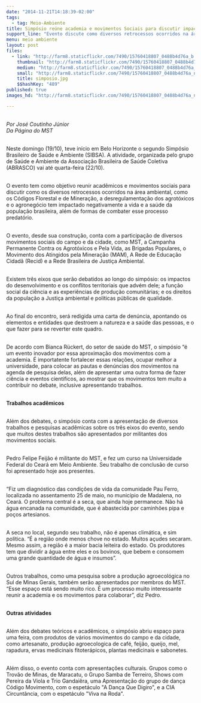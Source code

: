 ```yaml
---
date: "2014-11-21T14:18:39-02:00"
tags:
  - tag: Meio-Ambiente
title: Simpósio reúne academia e movimentos Sociais para discutir impactos ambientais
support_line: "Evento discute como diversos retrocessos ocorridos na área ambiental tem impactado negativamente a vida e a saúde da população brasileira, além de formas de combater esse processo."
menu: meio ambiente
layout: post
files:
  - link: "http://farm8.staticflickr.com/7490/15760418807_0488b4d76a_b.jpg"
    thumbnail: "http://farm8.staticflickr.com/7490/15760418807_0488b4d76a_t.jpg"
    medium: "http://farm8.staticflickr.com/7490/15760418807_0488b4d76a_z.jpg"
    small: "http://farm8.staticflickr.com/7490/15760418807_0488b4d76a_n.jpg"
    title: simposio.jpg
    $$hashKey: "489"
published: true
images_hd: "http://farm8.staticflickr.com/7490/15760418807_0488b4d76a_n.jpg"

---
```

<div id="content-header">
<div id="content-title">
<p><br />
<em>Por Jos&eacute; Coutinho&nbsp;J&uacute;nior<br />
Da P&aacute;gina do&nbsp;MST</em></p>

<p><br />
Neste domingo (19/10), teve in&iacute;cio em Belo Horizonte o segundo Simp&oacute;sio Brasileiro de Sa&uacute;de e Ambiente (SIBSA). A atividade, organizada pelo grupo de Sa&uacute;de e Ambiente da Associa&ccedil;&atilde;o Brasileira de Sa&uacute;de Coletiva (ABRASCO) vai at&eacute; quarta-feira (22/10).</p>

<p><br />
O evento tem como objetivo reunir acad&ecirc;micos e movimentos sociais para discutir como os diversos retrocessos ocorridos na &aacute;rea ambiental, como os C&oacute;digos Florestal e de Minera&ccedil;&atilde;o, a desregulamenta&ccedil;&atilde;o dos agrot&oacute;xicos e o agroneg&oacute;cio tem impactado negativamente a vida e a sa&uacute;de da popula&ccedil;&atilde;o brasileira, al&eacute;m de formas de combater esse processo predat&oacute;rio.</p>

<p><br />
O evento, desde sua constru&ccedil;&atilde;o, conta com a participa&ccedil;&atilde;o de diversos movimentos sociais do campo e da cidade, como MST, a Campanha Permanente Contra os Agrot&oacute;xicos e Pela Vida, as Brigadas Populares, o Movimento dos Atingidos pela Minera&ccedil;&atilde;o (MAM), A Rede de Educa&ccedil;&atilde;o Cidad&atilde; (Recid) e a Rede Brasileira de Justi&ccedil;a Ambiental.</p>

<p><br />
Existem tr&ecirc;s eixos que ser&atilde;o debatidos ao longo do simp&oacute;sio: os impactos do desenvolvimento e os conflitos territoriais que adv&eacute;m dele; a fun&ccedil;&atilde;o social da ci&ecirc;ncia e as experi&ecirc;ncias de produ&ccedil;&atilde;o comunit&aacute;rias; e os direitos da popula&ccedil;&atilde;o a Justi&ccedil;a ambiental e pol&iacute;ticas p&uacute;blicas de qualidade.&nbsp;</p>

<p><br />
Ao final do encontro, ser&aacute; redigida uma carta de den&uacute;ncia, apontando os elementos e entidades que destroem a natureza e a sa&uacute;de das pessoas, e o que fazer para se reverter este quadro.</p>

<p><br />
De acordo com Bianca R&uuml;ckert, do setor de sa&uacute;de do MST, o simp&oacute;sio &ldquo;&eacute; um evento inovador por essa aproxima&ccedil;&atilde;o dos movimentos com a academia. &Eacute; importatente fortalecer essas rela&ccedil;&otilde;es, ocupar melhor a universidade, para colocar as pautas e den&uacute;ncias dos movimentos na agenda de pesquisa delas, al&eacute;m de apresentar uma outra forma de fazer ci&ecirc;ncia e eventos cient&iacute;ficos, ao mostrar que os movimentos tem muito a contribuir no debate, inclusive apresentando trabalhos.</p>

<p><br />
<strong>Trabalhos acad&ecirc;micos</strong></p>

<p><br />
Al&eacute;m dos debates, o simp&oacute;sio conta com a apresenta&ccedil;&atilde;o de diversos trabalhos e pesquisas acad&ecirc;micas sobre os tr&ecirc;s eixos do evento, sendo que muitos destes trabalhos s&atilde;o apresentados por militantes dos movimentos sociais.</p>

<p><br />
Pedro Felipe Feij&atilde;o &eacute; militante do MST, e fez um curso na Universidade Federal do Cear&aacute; em Meio Ambiente. Seu trabalho de conclus&atilde;o de curso foi apresentado hoje aos presentes.</p>

<p><br />
&ldquo;Fiz um diagn&oacute;stico das condi&ccedil;&otilde;es de vida da comunidade Pau Ferro, localizada no assentamento 25 de maio, no munic&iacute;pio de Madalena, no Cear&aacute;. O problema central &eacute; a seca, que ainda hoje permanece. N&atilde;o h&aacute; &aacute;gua encanada na comunidade, que &eacute; abastecida por caminh&otilde;es pipa e po&ccedil;os artesianos.</p>

<p><br />
A seca no local, segundo seu trabalho, n&atilde;o &eacute; apenas clim&aacute;tica, e sim pol&iacute;tica. &ldquo;&Eacute; a regi&atilde;o onde menos chove no estado. Muitos a&ccedil;udes secaram. Mesmo assim, a regi&atilde;o &eacute; a maior bacia leiteira do estado. Os produtores tem que dividir a &aacute;gua entre eles e os bovinos, que bebem e consomem uma grande quantidade de &aacute;gua e insumos&rdquo;.</p>

<p><br />
Outros trabalhos, como uma pesquisa sobre a produ&ccedil;&atilde;o agroecol&oacute;gica no Sul de Minas Gerais, tamb&eacute;m ser&atilde;o apresentados por membros do MST. &ldquo;Esse espa&ccedil;o est&aacute; sendo muito rico. &Eacute; um processo muito interessante reunir a academia e os movimentos para colaborar&rdquo;, diz Pedro.</p>

<p><br />
<strong>Outras atividades</strong></p>

<p><br />
Al&eacute;m dos debates te&oacute;ricos e acad&ecirc;micos, o simp&oacute;sio abriu espa&ccedil;o para uma feira, com produtos de v&aacute;rios movimentos do campo e da cidade, como artesanato, produ&ccedil;&atilde;o agroecologica de caf&eacute;, feij&atilde;o, queijo, mel, rapadura, ervas medicinais fitoter&aacute;picos, plantas medicinais e sabonetes.&nbsp;</p>

<p><br />
Al&eacute;m disso, o evento conta com apresenta&ccedil;&otilde;es culturais. Grupos como o Trov&atilde;o de Minas, de Maracatu, o Grupo Samba de Terreiro, Shows com Pereira da Viola e Trio Gandai&ecirc;ra, uma Apresenta&ccedil;&atilde;o do grupo de dan&ccedil;a C&oacute;digo Movimento, com o espet&aacute;culo &quot;A Dan&ccedil;a Que Digiro&quot;, e a CIA Circunt&acirc;ncia, com o espet&aacute;culo &quot;Viva na Roda&quot;.</p>
</div>
</div>
